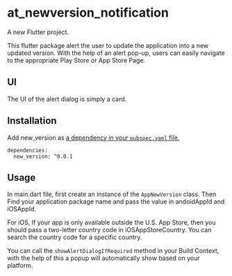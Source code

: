 # at_newversion_notification

A new Flutter project.

This flutter package alert the user to update the application into a new updated version.
With the help of an alert pop-up, users can easily navigate to the appropriate Play Store or App Store Page.

## UI
The UI of the alert dialog is simply a card.

## Installation
Add new_version as [a dependency in your `pubspec.yaml` file.](https://flutter.io/using-packages/)
```
dependencies:
  new_version: ^0.0.1
```
## Usage
In main.dart file, first create an instance of the `AppNewVersion` class.
Then Find your application package name and pass the value in andoidAppId and iOSAppId.

For iOS, If your app is only available outside the U.S. App Store, then you should pass a two-letter country code in iOSAppStoreCountry. You can search the country code for a specific country.

You can call the `showAlertDialogIfRequired` method in your Build Context, with the help of this a popup will automatically show based on your platform.


